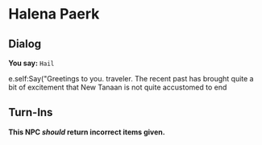# Halena Paerk
## Dialog

**You say:** `Hail`



e.self:Say("Greetings to you. traveler. The recent past has brought quite a bit of excitement that New Tanaan is not quite accustomed to 
end

## Turn-Ins



**This NPC *should* return incorrect items given.**





